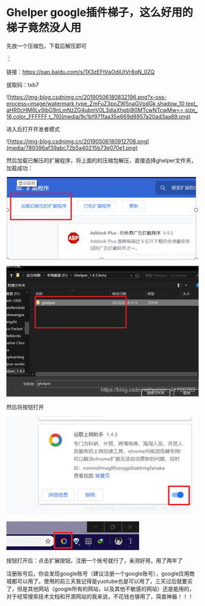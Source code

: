 # Ghelper  google插件梯子，这么好用的梯子竟然没人用

先放一个压缩包，下载后解压即可

：

链接：https://pan.baidu.com/s/1X3zEFtVaOdiUtVr8qN_0ZQ

提取码：txb7

![https://img-blog.csdnimg.cn/20190506180832196.png?x-oss-process=image/watermark,type_ZmFuZ3poZW5naGVpdGk,shadow_10,text_aHR0cHM6Ly9ibG9nLmNzZG4ubmV0L3dlaXhpbl80MTcwNTcwMw==,size_16,color_FFFFFF,t_70](media/9c1bf971faa35e669d8957a20ad3aa89.png)

进入后打开开发者模式

![https://img-blog.csdnimg.cn/20190506180912706.png](media/789396af39abc72b5a40215b73e070e1.png)

然后加载已解压的扩展程序，将上面的的压缩包解压，直接选择ghelper文件夹，加载成功：

![在这里插入图片描述](media/b1b88dca0c1e8c8cf544280a51b945dd.png)

![在这里插入图片描述](media/8f081c02f0f1e2e9c3c506ec6fa58e6e.png)

然后将按钮打开

![在这里插入图片描述](media/dce3f90fcac081bae498cfd6eeece6a5.png)

![在这里插入图片描述](media/4aa3ad05c085eee8030196c4983451a7.png)

按钮打开后：点击扩展按钮，注册一个账号就行了，亲测好用，用了两年了

注册账号后，你会发现google账号（建议注册一个google账号），google应用商城都可以用了。使用的前三天我记得是yuotube也是可以用了，三天过后就要买了，但是其他网站（google所有的网站，以及其他不敏感的网站）还是能用的，对于经常搜索技术文档和开源网站的我来说，不花钱也够用了，简直神器！！！
